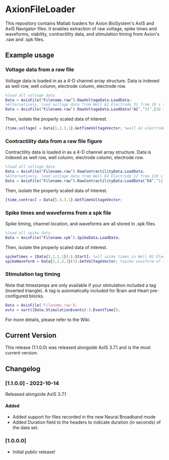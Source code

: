 # AxionFileLoader

This repository contains Matlab loaders for Axion BioSystem's AxIS and AxIS Navigator files. It enables extraction of raw voltage, spike times and waveforms, viability, contractility data, and stimulation timing from Axion's .raw and .spk files. 

## Example usage

### Voltage data from a raw file 
Voltage data is loaded in as a 4-D channel array structure. Data is indexed as well row, well column, electrode column, electrode row.

```matlab
%load all voltage data
Data = AxisFile(‘Filename.raw’).RawVoltageData.LoadData; 
%Alternatively, load voltage data from Well A2 Electrode 31 from 10 s to 30 s
Data = AxisFile(‘Filename.raw’).RawVoltageData.LoadData(‘A2’,’31’,[10 30]); 
```

Then, isolate the properly scaled data of interest. 
```matlab
[time,voltage] = Data{1,2,3,1}.GetTimeVoltageVector; %well A2 electrode 31
```

### Contractility data from a raw file figure
Contractility data is loaded in as a 4-D channel array structure. Data is indexed as well row, well column, electrode column, electrode row.

```matlab
%load all voltage data
Data = AxisFile(‘Filename.raw’).RawContractilityData.LoadData; 
%Alternatively, load voltage data from Well E4 Electrode 12 from 120 s to 180 s
Data = AxisFile(‘Filename.raw’).RawContractilityData.LoadData(‘E4’,’12’,[120 180]); 
```

Then, isolate the properly scaled data of interest. 
```matlab
[time,contrac] = Data{5,4,3,1}.GetTimeVoltageVector; 
```

### Spike times and waveforms from a spk file 
Spike timing, channel location, and waveforms are all stored in .spk files. 
```matlab
%load all spike data
Data = AxisFile(‘Filename.spk’).SpikeData.LoadData; 
```

Then, isolate the properly scaled data of interest. 
```matlab
spikeTimes = [Data{3,2,2,1}(:).Start]; %all spike times in Well B2 Electrode 21
spikeWaveform = Data{3,2,2,1}(1).GetVoltageVector; %spike waveform of the 1st spike on Well B2 Electrode 21
```

### Stimulation tag timing 
Note that timestamps are only available if your stimulation included a tag (inverted triangle). A tag is automatically included for Brain and Heart pre-configured blocks. 
```matlab 
Data = AxisFile('Filename.raw'); 
evts = sort([Data.StimulationEvents(:).EventTime]); 
```

For more details, please refer to the Wiki. 

## Current Version

This release (1.1.0.0) was released alongside AxIS 3.7.1 and is the
most current version.

## Changelog

### [1.1.0.0] - 2022-10-14

Released alongside AxIS 3.7.1

#### Added

- Added support for files recorded in the new Neural Broadband mode
- Added Duration field to the headers to indicate duration (in seconds)
 of the data set.

### [1.0.0.0]

- Initial public release!
